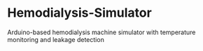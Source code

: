 # Hemodialysis-Simulator
Arduino-based hemodialysis machine simulator with temperature monitoring and leakage detection
